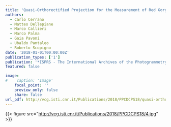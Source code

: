 ```yaml
---
title: 'Quasi-Orthorectified Projection for the Measurement of Red Gorgonian Colonies'
authors:
  - Carlo Cerrano
  - Matteo Dellepiane
  - Marco Callieri
  - Marco Palma
  - Gaia Pavoni
  - Ubaldo Pantaleo
  - Roberto Scopigno
date: '2018-01-01T00:00:00Z'
publication_types: ['1']
publication: '*ISPRS - The International Archives of the Photogrammetry, Remote Sensing and Spatial Information Sciences*'
featured: false

image:
#    caption: 'Image'
    focal_point: ''
    preview_only: false
    share: false
url_pdf: http://vcg.isti.cnr.it/Publications/2018/PPCDCPS18/quasi-orthorectified-projection.pdf
---
```

{{< figure src="http://vcg.isti.cnr.it/Publications/2018/PPCDCPS18/4.jpg" >}}
